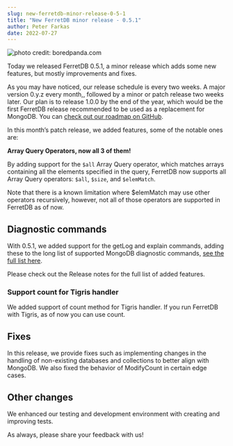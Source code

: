 ```yaml
---
slug: new-ferretdb-minor-release-0-5-1
title: "New FerretDB minor release - 0.5.1"
author: Peter Farkas
date: 2022-07-27
---
```


![photo credit: boredpanda.com](https://www.ferretdb.io/wp-content/uploads/2022/07/rescue-kitten-komari-ferret-brothers-47.jpg)

<!--truncate-->

Today we released FerretDB 0.5.1, a minor release which adds some new features, but mostly improvements and fixes.

As you may have noticed, our release schedule is every two weeks.
A major version 0.y.z every month,, followed by a minor or patch release two weeks later.
Our plan is to release 1.0.0 by the end of the year, which would be the first FerretDB release recommended to be used as a replacement for MongoDB.
You can [check out our roadmap on GitHub](http://www.github.com/orgs/FerretDB/projects/2).

In this month’s patch release, we added features, some of the notable ones are:

**Array Query Operators, now all 3 of them!**

By adding support for the `$all` Array Query operator, which matches arrays containing all the elements specified in the query, FerretDB now supports all Array Query operators: `$all`, `$size`, and `$elemMatch`.

Note that there is a known limitation where $elemMatch may use other operators recursively, however, not all of those operators are supported in FerretDB as of now.

## Diagnostic commands

With 0.5.1, we added support for the getLog and explain commands, adding these to the long list of supported MongoDB diagnostic commands, [see the full list here](https://github.com/FerretDB/FerretDB/issues/228).

Please check out the Release notes for the full list of added features.

### Support count for Tigris handler

We added support of count method for Tigris handler.
If you run FerretDB with Tigris, as of now you can use count.

## Fixes

In this release, we provide fixes such as implementing changes in the handling of non-existing databases and collections to better align with MongoDB.
We also fixed the behavior of ModifyCount in certain edge cases.

## Other changes

We enhanced our testing and development environment with creating and improving tests.

As always, please share your feedback with us!
